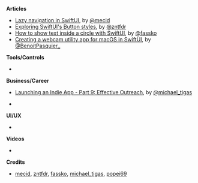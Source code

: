 
**Articles**

* [Lazy navigation in SwiftUI](https://swiftwithmajid.com/2021/01/27/lazy-navigation-in-swiftui/), by [@mecid](https://twitter.com/mecid)
* [Exploring SwiftUI's Button styles](https://www.fivestars.blog/swiftui/button-styles.html), by [@zntfdr](https://twitter.com/zntfdr)
* [How to show text inside a circle with SwiftUI](https://kristaps.me/blog/swiftui-text-in-circle/), by [@fassko](https://twitter.com/fassko)
* [Creating a webcam utility app for macOS in SwiftUI](https://benoitpasquier.com/webcam-utility-app-macos-swiftui/), by [@BenoitPasquier_](https://twitter.com/benoitpasquier_)

**Tools/Controls**

* 

**Business/Career**
* [Launching an Indie App - Part 9: Effective Outreach](https://heyimakeapps.com/blog/launching-an-indie-app-part-9-effective-outreach), by [@michael_tigas](https://twitter.com/michael_tigas)

* 

**UI/UX**

* 

**Videos**

* 

**Credits**

* [mecid](https://github.com/mecid), [zntfdr](https://github.com/zntfdr), [fassko](https://github.com/fassko), [michael_tigas](https://github.com/teeeeeegz), [popei69](https://github.com/popei69)
